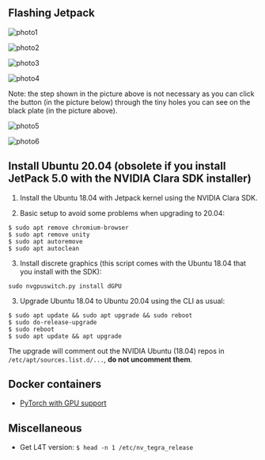 Flashing Jetpack
----------------



![photo1](https://user-images.githubusercontent.com/3996630/167399938-5545671e-5336-4ad1-a789-3491d13597d4.png)

![photo2](https://user-images.githubusercontent.com/3996630/167399950-2782c21c-b1c9-4544-be77-ba222e4b8c35.png)

![photo3](https://user-images.githubusercontent.com/3996630/167399961-28a2241d-e91b-444b-8752-a5aacc2c4b93.png)

![photo4](https://user-images.githubusercontent.com/3996630/167399979-14e309a7-32cd-4d35-9374-94b38e505fa1.png)

Note: the step shown in the picture above is not necessary as you can click the button (in the picture below) through the tiny holes you can see on the black plate (in the picture above).

![photo5](https://user-images.githubusercontent.com/3996630/167399997-fee1b3a4-11d7-42df-976f-78b6da45e1b5.png)

![photo6](https://user-images.githubusercontent.com/3996630/167400014-990df518-f514-4664-b34f-4e4026084d86.png)


Install Ubuntu 20.04 (obsolete if you install JetPack 5.0 with the NVIDIA Clara SDK installer)
--------------------

1. Install the Ubuntu 18.04 with Jetpack kernel using the NVIDIA Clara SDK.

1. Basic setup to avoid some problems when upgrading to 20.04:
```
$ sudo apt remove chromium-browser
$ sudo apt remove unity
$ sudo apt autoremove
$ sudo apt autoclean
```

3. Install discrete graphics (this script comes with the Ubuntu 18.04 that you install with the SDK):
```
sudo nvgpuswitch.py install dGPU
```

3. Upgrade Ubuntu 18.04 to Ubuntu 20.04 using the CLI as usual:
```
$ sudo apt update && sudo apt upgrade && sudo reboot
$ sudo do-release-upgrade
$ sudo reboot
$ sudo apt update && apt upgrade
```

The upgrade will comment out the NVIDIA Ubuntu (18.04) repos in `/etc/apt/sources.list.d/...`, **do not uncomment them**.


Docker containers
-----------------
* [PyTorch with GPU support](https://catalog.ngc.nvidia.com/orgs/nvidia/containers/l4t-pytorch)


Miscellaneous 
-------------
* Get L4T version: `$ head -n 1 /etc/nv_tegra_release`
